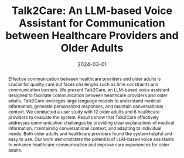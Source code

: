 ---
# Documentation: https://wowchemy.com/docs/managing-content/

title: 'Talk2Care: An LLM-based Voice Assistant for Communication between Healthcare Providers and Older Adults'
subtitle: ''
summary: ''
authors:
- Ziqi Yang
- Xuhai Xu
- Bingsheng Yao
- Siyi Wu
- Ellie Rogers
- Stephen Intille
- Holly Jimison
- Misha Pavel
- admin
tags: []
categories: []
date: '2024-03-01'
lastmod: 2024-05-01T19:01:43-04:00
featured: false
draft: false

# Featured image
# To use, add an image named `featured.jpg/png` to your page's folder.
# Focal points: Smart, Center, TopLeft, Top, TopRight, Left, Right, BottomLeft, Bottom, BottomRight.
image:
  caption: ''
  focal_point: ''
  preview_only: false

# Projects (optional).
#   Associate this post with one or more of your projects.
#   Simply enter your project's folder or file name without extension.
#   E.g. `projects = ["internal-project"]` references `content/project/deep-learning/index.md`.
#   Otherwise, set `projects = []`.
projects: []
publishDate: '2024-05-01T23:01:43.257235Z'
publication_types:
- '1'
abstract: 'Effective communication between healthcare providers and older adults is crucial for quality care but faces challenges such as time constraints and communication barriers. We present Talk2Care, an LLM-based voice assistant designed to facilitate communication between healthcare providers and older adults. Talk2Care leverages large language models to understand medical information, generate personalized responses, and maintain conversational context. We conducted a user study with 12 older adults and 6 healthcare providers to evaluate the system. Results show that Talk2Care effectively addresses communication challenges by providing clear explanations of medical information, maintaining conversational context, and adapting to individual needs. Both older adults and healthcare providers found the system helpful and easy to use. Our work demonstrates the potential of LLM-based voice assistants to enhance healthcare communication and improve care experiences for older adults.'
publication: "In Proceedings of the ACM on Interactive, Mobile, Wearable and Ubiquitous Technologies"
url_pdf: 'https://dl.acm.org/doi/pdf/10.1145/3631421'
url_code: ''
url_dataset: ''
url_poster: ''
url_project: ''
url_slides: ''
url_source: ''
url_video: ''
--- 